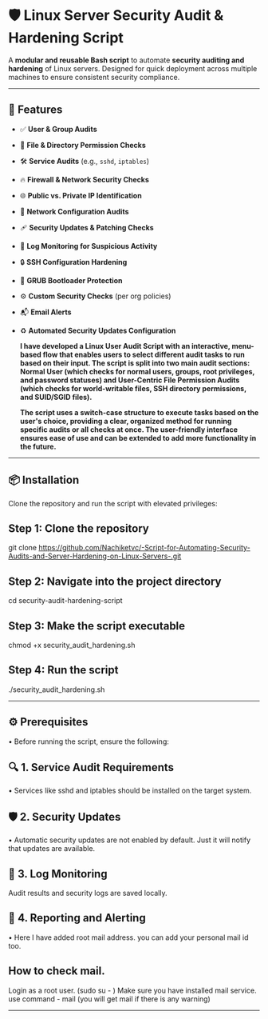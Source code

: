 # 🛡️ Linux Server Security Audit & Hardening Script

A **modular and reusable Bash script** to automate **security auditing and hardening** of Linux servers. Designed for quick deployment across multiple machines to ensure consistent security compliance.

---

## 🚀 Features

- ✅ **User & Group Audits**  
- 🔐 **File & Directory Permission Checks**  
- 🛠️ **Service Audits** (e.g., `sshd`, `iptables`)  
- 🔥 **Firewall & Network Security Checks**  
- 🌐 **Public vs. Private IP Identification**  
- 🧩 **Network Configuration Audits**  
- 🩹 **Security Updates & Patching Checks**  
- 📜 **Log Monitoring for Suspicious Activity**  
- 🔒 **SSH Configuration Hardening**  
- 🧷 **GRUB Bootloader Protection**  
- ⚙️ **Custom Security Checks** (per org policies)  
- 📬 **Email Alerts**  
- ♻️ **Automated Security Updates Configuration**


   **I have developed a Linux User Audit Script with an interactive, menu-based flow that enables users to select different audit tasks to run based on their input. The script is split into two main audit 
   sections:** 
   **Normal User (which checks for normal users, groups, root privileges, and password statuses) and User-Centric File Permission Audits (which checks for world-writable files, SSH directory 
   permissions, and SUID/SGID files).**

   **The script uses a switch-case structure to execute tasks based on the user's choice, providing a clear, organized method for running specific audits or all checks at once. The user-friendly interface ensures 
   ease of use and can be extended to add more functionality in the future.**

---

## 📦 Installation

Clone the repository and run the script with elevated privileges:


## Step 1: Clone the repository

git clone https://github.com/Nachiketvc/-Script-for-Automating-Security-Audits-and-Server-Hardening-on-Linux-Servers-.git

## Step 2: Navigate into the project directory
cd security-audit-hardening-script
 
## Step 3: Make the script executable
chmod +x security_audit_hardening.sh

## Step 4: Run the script
./security_audit_hardening.sh

-------------------------------------------------------------------------------------------------------------------------------------------------


## ⚙️ Prerequisites 
• Before running the script, ensure the following:

## 🔍 1. Service Audit Requirements
• Services like sshd and iptables should be installed on the target system.

## 🛡️ 2. Security Updates
• Automatic security updates are not enabled by default. Just it will notify that updates are available.

## 📁 3. Log Monitoring
Audit results and security logs are saved locally.

## 📁 4. Reporting and Alerting
• Here I have added root mail address. you can add your personal mail id too. 

## How to check mail.

Login as a root user. (sudo su - )
Make sure you have installed mail service. 
use command - mail (you will get mail if there is any warning)




--------------------------------------------------------------------------------------------------------------------------------------------------
